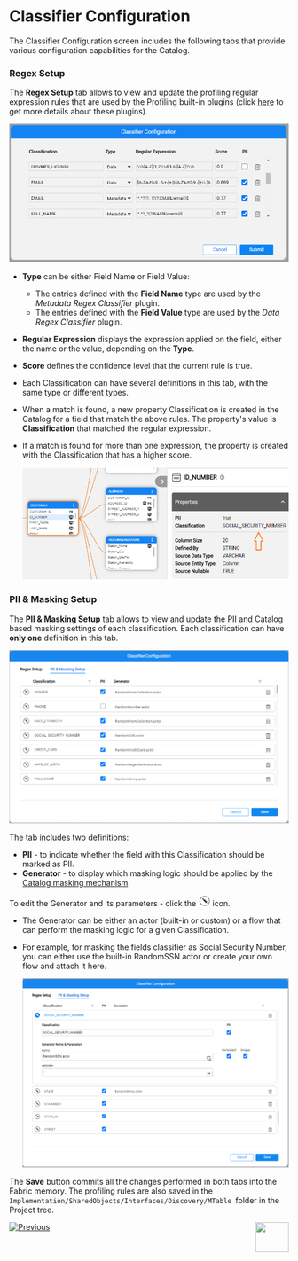 # Classifier Configuration

The Classifier Configuration screen includes the following tabs that provide various configuration capabilities for the Catalog.

### Regex Setup

The **Regex Setup** tab allows to view and update the profiling regular expression rules that are used by the Profiling built-in plugins (click [here](04_plugin_framework.md#built-in-plugins) to get more details about these plugins). 

<img src="images/classifier.png" style="zoom: 67%;" />

* **Type** can be either Field Name or Field Value:

  * The entries defined with the **Field Name** type are used by the *Metadata Regex Classifier* plugin.
  * The entries defined with the **Field Value** type are used by the *Data Regex Classifier* plugin.

* **Regular Expression** displays the expression applied on the field, either the name or the value, depending on the **Type**.

* **Score** defines the confidence level that the current rule is true. 

* Each Classification can have several definitions in this tab, with the same type or different types.

* When a match is found, a new property Classification is created in the Catalog for a field that match the above rules. The property's value is **Classification** that matched the regular expression. 

* If a match is found for more than one expression, the property is created with the Classification that has a higher score.

  <img src="images/field_classification.png" style="zoom: 67%;" />

### PII & Masking Setup

The **PII & Masking Setup** tab allows to view and update the PII and Catalog based masking settings of each classification. Each classification can have **only one** definition in this tab.

<img src="images/classifier_pii_masking.png" style="zoom: 67%;" />

The tab includes two definitions:

* **PII** - to indicate whether the field with this Classification should be marked as PII.
* **Generator** - to display which masking logic should be applied by the [Catalog masking mechanism](09_build_artifacts.md#catalog-masking).

To edit the Generator and its parameters - click the <img src="images/edit_masking.png" style="zoom: 80%;" /> icon.

* The Generator can be either an actor (built-in or custom) or a flow that can perform the masking logic for a given Classification.

* For example, for masking the fields classifier as Social Security Number, you can either use the built-in RandomSSN.actor or create your own flow and attach it here.

  <img src="images/classifier_pii_masking_edit.png" style="zoom: 67%;" />

The **Save** button commits all the changes performed in both tabs into the Fabric memory. The profiling rules are also saved in the ```Implementation/SharedObjects/Interfaces/Discovery/MTable ```folder in the Project tree.



[![Previous](/articles/images/Previous.png)](08_search_catalog.md)[<img align="right" width="60" height="54" src="/articles/images/Next.png">](20_catalog_APIs.md) 

